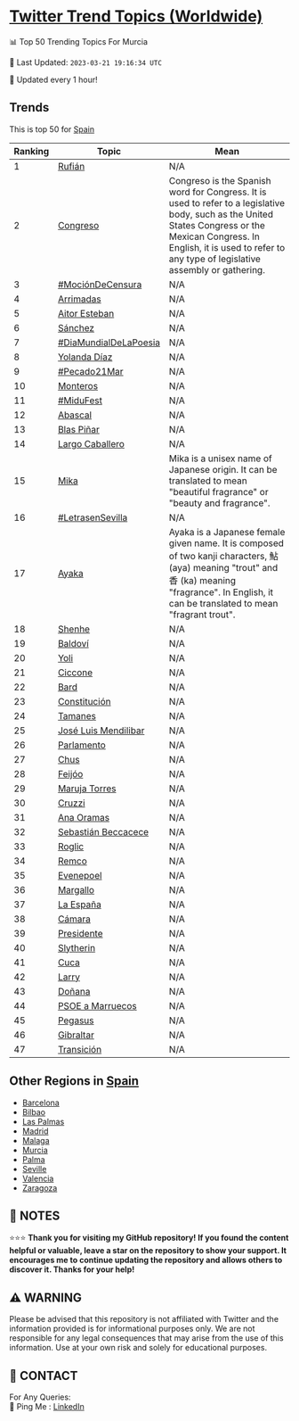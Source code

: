 [Twitter Trend Topics (Worldwide)](https://github.com/ErcinDedeoglu/Twitter-Trend-Topics)
==========


📊 Top 50 Trending Topics For Murcia

📆 Last Updated: `2023-03-21 19:16:34 UTC`

🔧 Updated every 1 hour!


## Trends

This is top 50 for [Spain](</Spain>)

| Ranking | Topic | Mean |
| ------- | ------------ | ------------ |
| 1 | [Rufián](http://twitter.com/search?q=Rufi%c3%a1n) | N/A |
| 2 | [Congreso](http://twitter.com/search?q=Congreso) | Congreso is the Spanish word for Congress. It is used to refer to a legislative body, such as the United States Congress or the Mexican Congress. In English, it is used to refer to any type of legislative assembly or gathering. |
| 3 | [#MociónDeCensura](http://twitter.com/search?q=%23Moci%c3%b3nDeCensura) | N/A |
| 4 | [Arrimadas](http://twitter.com/search?q=Arrimadas) | N/A |
| 5 | [Aitor Esteban](http://twitter.com/search?q=Aitor+Esteban) | N/A |
| 6 | [Sánchez](http://twitter.com/search?q=S%c3%a1nchez) | N/A |
| 7 | [#DiaMundialDeLaPoesia](http://twitter.com/search?q=%23DiaMundialDeLaPoesia) | N/A |
| 8 | [Yolanda Díaz](http://twitter.com/search?q=Yolanda+D%c3%adaz) | N/A |
| 9 | [#Pecado21Mar](http://twitter.com/search?q=%23Pecado21Mar) | N/A |
| 10 | [Monteros](http://twitter.com/search?q=Monteros) | N/A |
| 11 | [#MiduFest](http://twitter.com/search?q=%23MiduFest) | N/A |
| 12 | [Abascal](http://twitter.com/search?q=Abascal) | N/A |
| 13 | [Blas Piñar](http://twitter.com/search?q=Blas+Pi%c3%b1ar) | N/A |
| 14 | [Largo Caballero](http://twitter.com/search?q=Largo+Caballero) | N/A |
| 15 | [Mika](http://twitter.com/search?q=Mika) | Mika is a unisex name of Japanese origin. It can be translated to mean "beautiful fragrance" or "beauty and fragrance". |
| 16 | [#LetrasenSevilla](http://twitter.com/search?q=%23LetrasenSevilla) | N/A |
| 17 | [Ayaka](http://twitter.com/search?q=Ayaka) | Ayaka is a Japanese female given name. It is composed of two kanji characters, 鮎 (aya) meaning "trout" and 香 (ka) meaning "fragrance". In English, it can be translated to mean "fragrant trout". |
| 18 | [Shenhe](http://twitter.com/search?q=Shenhe) | N/A |
| 19 | [Baldoví](http://twitter.com/search?q=Baldov%c3%ad) | N/A |
| 20 | [Yoli](http://twitter.com/search?q=Yoli) | N/A |
| 21 | [Ciccone](http://twitter.com/search?q=Ciccone) | N/A |
| 22 | [Bard](http://twitter.com/search?q=Bard) | N/A |
| 23 | [Constitución](http://twitter.com/search?q=Constituci%c3%b3n) | N/A |
| 24 | [Tamanes](http://twitter.com/search?q=Tamanes) | N/A |
| 25 | [José Luis Mendilibar](http://twitter.com/search?q=Jos%c3%a9+Luis+Mendilibar) | N/A |
| 26 | [Parlamento](http://twitter.com/search?q=Parlamento) | N/A |
| 27 | [Chus](http://twitter.com/search?q=Chus) | N/A |
| 28 | [Feijóo](http://twitter.com/search?q=Feij%c3%b3o) | N/A |
| 29 | [Maruja Torres](http://twitter.com/search?q=Maruja+Torres) | N/A |
| 30 | [Cruzzi](http://twitter.com/search?q=Cruzzi) | N/A |
| 31 | [Ana Oramas](http://twitter.com/search?q=Ana+Oramas) | N/A |
| 32 | [Sebastián Beccacece](http://twitter.com/search?q=Sebasti%c3%a1n+Beccacece) | N/A |
| 33 | [Roglic](http://twitter.com/search?q=Roglic) | N/A |
| 34 | [Remco](http://twitter.com/search?q=Remco) | N/A |
| 35 | [Evenepoel](http://twitter.com/search?q=Evenepoel) | N/A |
| 36 | [Margallo](http://twitter.com/search?q=Margallo) | N/A |
| 37 | [La España](http://twitter.com/search?q=La+Espa%c3%b1a) | N/A |
| 38 | [Cámara](http://twitter.com/search?q=C%c3%a1mara) | N/A |
| 39 | [Presidente](http://twitter.com/search?q=Presidente) | N/A |
| 40 | [Slytherin](http://twitter.com/search?q=Slytherin) | N/A |
| 41 | [Cuca](http://twitter.com/search?q=Cuca) | N/A |
| 42 | [Larry](http://twitter.com/search?q=Larry) | N/A |
| 43 | [Doñana](http://twitter.com/search?q=Do%c3%b1ana) | N/A |
| 44 | [PSOE a Marruecos](http://twitter.com/search?q=PSOE+a+Marruecos) | N/A |
| 45 | [Pegasus](http://twitter.com/search?q=Pegasus) | N/A |
| 46 | [Gibraltar](http://twitter.com/search?q=Gibraltar) | N/A |
| 47 | [Transición](http://twitter.com/search?q=Transici%c3%b3n) | N/A |



## Other Regions in [Spain](</Spain>)

* [Barcelona](</Spain/Barcelona.md>)
* [Bilbao](</Spain/Bilbao.md>)
* [Las Palmas](</Spain/Las Palmas.md>)
* [Madrid](</Spain/Madrid.md>)
* [Malaga](</Spain/Malaga.md>)
* [Murcia](</Spain/Murcia.md>)
* [Palma](</Spain/Palma.md>)
* [Seville](</Spain/Seville.md>)
* [Valencia](</Spain/Valencia.md>)
* [Zaragoza](</Spain/Zaragoza.md>)



## 📝 NOTES

⭐⭐⭐ **Thank you for visiting my GitHub repository! If you found the content helpful or valuable, leave a star on the repository to show your support. It encourages me to continue updating the repository and allows others to discover it. Thanks for your help!**


## ⚠️ WARNING

Please be advised that this repository is not affiliated with Twitter and the information provided is for informational purposes only. We are not responsible for any legal consequences that may arise from the use of this information. Use at your own risk and solely for educational purposes.


## 📨 CONTACT

 For Any Queries:  
            🏓 Ping Me : [LinkedIn](https://www.linkedin.com/in/ercindedeoglu/)
